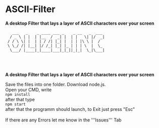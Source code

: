 # ASCII-Filter

**A desktop Filter that lays a layer of ASCII characters over your screen**


```
   ___   _    _ ____ ___ _    _ __   _  ___
  / _ \ | |  | |__  /  _| |  | |   \| |/  _|
 / / \ \| |  | | / /| |_| |  | | |\ \ |  /
 \ \_/ /| |__| |/ /_| |_| |_ | | | \  |  \_
  \___/ |____|_|____|___|_|_||_|_|  \_|\___|
```

<br>
<br>

**A desktop Filter that lays a layer of ASCII characters over your screen**

Save the files into one folder. Download node.js.
<br>
Open your CMD, write 
<br>
```npm install``` 
<br>
after that type 
<br>
```npm start```
<br>
after that the programm should launch, to Exit just press "Esc"
<br>
<br>
If there are any Errors let me know in the '''Issues''' Tab
